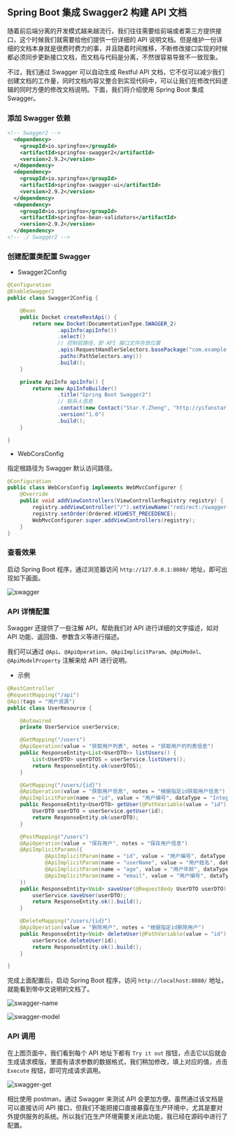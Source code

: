 ## Spring Boot 集成 Swagger2 构建 API 文档

随着前后端分离的开发模式越来越流行，我们往往需要给前端或者第三方提供接口，这个时候我们就需要给他们提供一份详细的 API 说明文档。但是维护一份详细的文档本身就是很费时费力的事，并且随着时间推移，不断修改接口实现的时候都必须同步更新接口文档，而文档与代码是分离，不然很容易导致不一致现象。

不过，我们通过 Swagger 可以自动生成 Restful API 文档，它不仅可以减少我们创建文档的工作量，同时文档内容又整合到实现代码中，可以让我们在修改代码逻辑的同时方便的修改文档说明。下面，我们将介绍使用 Spring Boot 集成 Swagger。

### 添加 Swagger 依赖

```xml
<!-- Swagger2 -->
  <dependency>
    <groupId>io.springfox</groupId>
    <artifactId>springfox-swagger2</artifactId>
    <version>2.9.2</version>
  </dependency>
  <dependency>
    <groupId>io.springfox</groupId>
    <artifactId>springfox-swagger-ui</artifactId>
    <version>2.9.2</version>
  </dependency>
  <dependency>
    <groupId>io.springfox</groupId>
    <artifactId>springfox-bean-validators</artifactId>
    <version>2.9.2</version>
  </dependency>
<!-- ./ Swagger2 -->
```

### 创建配置类配置 Swagger

- Swagger2Config

```java
@Configuration
@EnableSwagger2
public class Swagger2Config {

    @Bean
    public Docket createRestApi() {
        return new Docket(DocumentationType.SWAGGER_2)
                .apiInfo(apiInfo())
                .select()
                // 控制层路径，即 API 接口文件存放位置
                .apis(RequestHandlerSelectors.basePackage("com.example.swagger.web.controller"))
                .paths(PathSelectors.any())
                .build();
    }

    private ApiInfo apiInfo() {
        return new ApiInfoBuilder()
                .title("Spring Boot Swagger2")
                // 联系人信息
                .contact(new Contact("Star.Y.Zheng", "http://yifanstar.top/", "zhengyifan1996@outlook.com"))
                .version("1.0")
                .build();
    }

}
```
- WebCorsConfig

指定根路径为 Swagger 默认访问路径。

```java
@Configuration
public class WebCorsConfig implements WebMvcConfigurer {
    @Override
    public void addViewControllers(ViewControllerRegistry registry) {
        registry.addViewController("/").setViewName("redirect:/swagger-ui.html");
        registry.setOrder(Ordered.HIGHEST_PRECEDENCE);
        WebMvcConfigurer.super.addViewControllers(registry);
    }
}
```

### 查看效果

启动 Spring Boot 程序，通过浏览器访问 `http://127.0.0.1:8080/` 地址，即可出现如下画面。

![swagger](/asset/imgs/swagger.png)

### API 详情配置

Swagger 还提供了一些注解 API，帮助我们对 API 进行详细的文字描述，如对 API 功能、返回值、参数含义等进行描述。

我们可以通过 `@Api`、`@ApiOperation`、`@ApiImplicitParam`、`@ApiModel`、`@ApiModelProperty` 注解来给 API 进行说明。

- 示例

```java
@RestController
@RequestMapping("/api")
@Api(tags = "用户资源")
public class UserResource {

    @Autowired
    private UserService userService;

    @GetMapping("/users")
    @ApiOperation(value = "获取用户列表", notes = "获取用户的列表信息")
    public ResponseEntity<List<UserDTO>> listUsers() {
        List<UserDTO> userDTOS = userService.listUsers();
        return ResponseEntity.ok(userDTOS);
    }

    @GetMapping("/users/{id}")
    @ApiOperation(value = "获取用户信息", notes = "根据指定id获取用户信息")
    @ApiImplicitParam(name = "id", value = "用户编号", dataType = "Integer", required = true)
    public ResponseEntity<UserDTO> getUser(@PathVariable(value = "id") Integer id) {
        UserDTO userDTO = userService.getUser(id);
        return ResponseEntity.ok(userDTO);
    }

    @PostMapping("/users")
    @ApiOperation(value = "保存用户", notes = "保存用户信息")
    @ApiImplicitParams({
            @ApiImplicitParam(name = "id", value = "用户编号", dataType = "Integer", required = true),
            @ApiImplicitParam(name = "userName", value = "用户姓名", dataType = "String", required = true),
            @ApiImplicitParam(name = "age", value = "用户年龄", dataType = "Integer", required = true),
            @ApiImplicitParam(name = "email", value = "用户编号", dataType = "String", required = true)
    })
    public ResponseEntity<Void> saveUser(@RequestBody UserDTO userDTO) {
        userService.saveUser(userDTO);
        return ResponseEntity.ok().build();
    }

    @DeleteMapping("/users/{id}")
    @ApiOperation(value = "删除用户", notes = "根据指定id删除用户")
    public ResponseEntity<Void> deleteUser(@PathVariable(value = "id") Integer id) {
        userService.deleteUser(id);
        return ResponseEntity.ok().build();
    }

}
```
完成上面配置后，启动 Spring Boot 程序，访问 `http://localhost:8080/` 地址，就能看到带中文说明的文档了。

![swagger-name](/asset/imgs/swagger-name.png)

![swagger-model](/asset/imgs/swagger-model.png)

### API 调用

在上图页面中，我们看到每个 API 地址下都有 `Try it out` 按钮，点击它以后就会生成请求模版，里面有请求参数的数据格式，我们稍加修改，填上对应的值，点击 `Execute` 按钮，即可完成请求调用。

![swagger-get](/asset/imgs/swagger-get.png)

相比使用 postman，通过 Swagger 来测试 API 会更加方便。虽然通过该文档是可以直接访问 API 接口，但我们不能把接口直接暴露在生产环境中，尤其是要对外提供服务的系统。所以我们在生产环境需要关闭此功能，我已经在源码中进行了配置。


